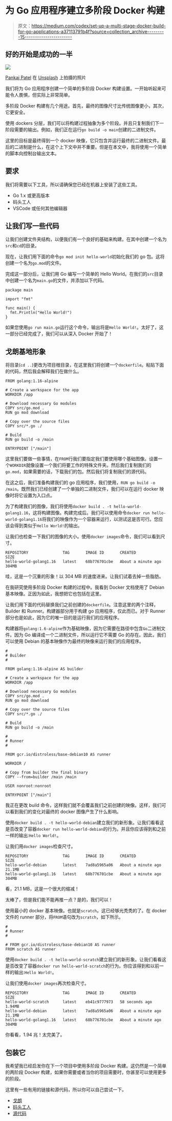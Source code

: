 # 为 Go 应用程序建立多阶段 Docker 构建

> 原文：<https://medium.com/codex/set-up-a-multi-stage-docker-build-for-go-applications-a37113791b4f?source=collection_archive---------15----------------------->

## 好的开始是成功的一半

![](img/049acc57dbf968ff984784eb621ff5f7.png)

[Pankaj Patel](https://unsplash.com/@pankajpatel?utm_source=medium&utm_medium=referral) 在 [Unsplash](https://unsplash.com?utm_source=medium&utm_medium=referral) 上拍摄的照片

我们将为 Go 应用程序创建一个简单的多阶段 Docker 构建设置。一开始听起来可能令人畏惧，但实际上非常简单。

多阶段 Docker 构建有几个用途。首先，最终的图像尺寸比传统图像更小，其次，它更安全。

使用 dockers 分层，我们可以将构建过程抽象为多个阶段。并且只复制我们下一阶段需要的输出。例如，我们正在运行`go build -o main`创建的二进制文件。

这里的目标是最终得到一个 docker 映像，它只包含并运行最终的二进制文件。最后的二进制是什么，在这个上下文中并不重要。但是在本文中，我将使用一个简单的脚本向控制台输出文本。

## 要求

我们将需要以下工具，所以请确保您已经在机器上安装了这些工具。

*   Go 1.x 或更高版本
*   码头工人
*   VSCode 或任何其他编辑器

## 让我们写一些代码

让我们创建文件夹结构，以便我们有一个良好的基础来构建。在其中创建一个名为`src`和`cd`的目录。

现在，让我们用下面的命令`go mod init hello-world`初始化我们的 go 包。这将创建一个名为`go.mod`的文件。

完成这一部分后，让我们用 Go 编写一个简单的 Hello World。在我们的`src`目录中创建一个名为`main.go`的文件，并添加以下代码。

```
package main

import "fmt"

func main() {
  fmt.Println("Hello World!")
}
```

如果您使用`go run main.go`运行这个命令，输出将是`Hello World!`。太好了，这一部分已经完成了，我们可以从深入 Docker 开始了！

## 戈朗基地形象

将目录(`cd ..`)更改为项目根目录，在这里我们将创建一个`dockerfile`。粘贴下面的代码，然后我会解释我们在做什么。

```
FROM golang:1.16-alpine

# Create a workspace for the app
WORKDIR /app

# Download necessary Go modules
COPY src/go.mod .
RUN go mod download

# Copy over the source files
COPY src/*.go ./

# Build
RUN go build -o /main

ENTRYPOINT ["/main"]
```

这里我们要做一些事情，在`FROM`行我们要指定我们要使用哪个基础图像。设置一个`WORKDIR`就像设置一个我们将要工作的特殊文件夹。然后我们复制我们的`go.mod`，如果需要的话，下载我们的包。然后我们将复制我们的源代码。

在这之后，我们准备构建我们的 go 应用程序，我们使用，`RUN go build -o /main`。既然我们已经创建了一个单独的二进制文件，我们可以在运行 docker 映像时将它设置为入口点。

为了构建我们的图像，我们将使用`docker build . -t hello-world-golang1.16`，这将构建图像。构建完成后。我们可以使用命令`docker run hello-world-golang1.16`将我们的映像作为一个容器来运行，以测试这是否可行。您应该会得到类似于`Hello World!`的输出。

让我们也检查一下我们的图像的大小。使用`docker images`命令，我们可以看到尺寸。

```
REPOSITORY               TAG       IMAGE ID       CREATED              SIZE
hello-world-golang1.16   latest    68b776701cbe   About a minute ago   304MB
```

哇，这是一个沉重的形象！以 304 MB 的速度进来。让我们试着去掉一些脂肪。

在我研究使用多阶段 Docker 构建的过程中。我看到 Docker 文档使用了 Debian 基本映像。正因为如此，我想把它也包括在这里。

让我们用下面的代码替换我们之前创建的`dockerfile`。注意这里的两个注释，Builder 和 Runner。构建器部分用于构建 go 应用程序，仅此而已。对于 Runner 部分也是如此，因为它的唯一目的是运行我们的应用程序。

构建器将`golang:1.6-alpine`作为基础映像，因为它需要在路径中包含`Go`二进制文件。因为 Go 编译成一个二进制文件，所以运行它不需要 Go 的存在。因此，我们可以使用 Debian 的基本映像作为最终的映像来运行我们的应用程序。

```
#
# Builder
#

FROM golang:1.16-alpine AS builder

# Create a workspace for the app
WORKDIR /app

# Download necessary Go modules
COPY src/go.mod .
RUN go mod download

# Copy over the source files
COPY src/*.go ./

# Build
RUN go build -o /main

#
# Runner
#

FROM gcr.io/distroless/base-debian10 AS runner

WORKDIR /

# Copy from builder the final binary
COPY --from=builder /main /main

USER nonroot:nonroot

ENTRYPOINT ["/main"]
```

我正在更改 build 命令，这样我们就不会覆盖我们之前创建的映像。这样，我们可以看到我们的变化对最终的 docker 图像产生了什么影响。

使用`docker build . -t hello-world-debian`建立我们的新形象。让我们看看这是否改变了容器`docker run hello-world-debian`的行为。并且你应该得到和之前一样的输出:`Hello World!`。

让我们用`docker images`检查尺寸。

```
REPOSITORY               TAG       IMAGE ID       CREATED              SIZE
hello-world-debian       latest    7ad8a5965a06   About a minute ago   21.1MB
hello-world-golang1.16   latest    68b776701cbe   About a minute ago   304MB
```

看，21.1 MB，这是一个很大的缩减！

太棒了，但是我们能不能再推一点？是的，我们可以！

使用最小的 docker 基本映像。也就是`scratch`。这已经够光秃秃的了。在 docker 文件的 runner 部分，将`FROM`语句改为`scratch`，如下所示。

```
#
# Runner
#

# FROM gcr.io/distroless/base-debian10 AS runner
FROM scratch AS runner
```

使用`docker build . -t hello-world-scratch`建立我们的新形象。让我们看看这是否改变了容器`docker run hello-world-scratch`的行为。你应该得到和以前一样的输出:`Hello World!`。

让我们使用`docker images`再次检查尺寸。

```
REPOSITORY               TAG       IMAGE ID       CREATED              SIZE
hello-world-scratch      latest    eb41c9777973   58 seconds ago       1.94MB
hello-world-debian       latest    7ad8a5965a06   About a minute ago   21.1MB
hello-world-golang1.16   latest    68b776701cbe   About a minute ago   304MB
```

你看看，1.94 兆！太完美了。

## 包装它

我希望我已经启发你在下一个项目中使用多阶段 Docker 构建。这仍然是一个简单的两阶段 Docker 构建，如果你需要或者当你的项目需要时，你甚至可以使用更多的阶段。

这里有一些有用的链接和源代码，所以你可以自己尝试一下。

*   [戈朗](https://golang.org)
*   [码头工人](https://docs.docker.com/language/golang/build-images/#multi-stage-builds)
*   [源代码](https://github.com/koenverburg/article-source-code/tree/main/multi-stage-docker-build-go)